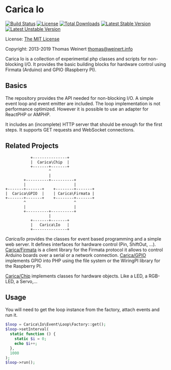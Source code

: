 Carica Io
=========

[![Build Status](https://travis-ci.org/ThomasWeinert/carica-io.svg?branch=master)](https://travis-ci.org/ThomasWeinert/carica-io)
[![License](https://poser.pugx.org/carica/io/license.svg)](https://packagist.org/packages/carica/io)
[![Total Downloads](https://poser.pugx.org/carica/io/downloads.svg)](https://packagist.org/packages/carica/io)
[![Latest Stable Version](https://poser.pugx.org/carica/io/v/stable.svg)](https://packagist.org/packages/carica/io)
[![Latest Unstable Version](https://poser.pugx.org/carica/io/v/unstable.svg)](https://packagist.org/packages/carica/io)

License:   [The MIT License](http://www.opensource.org/licenses/mit-license.php)

Copyright: 2013-2019 Thomas Weinert <thomas@weinert.info>

Carica Io is a collection of experimental php classes and scripts
for non-blocking I/O. It provides the basic building blocks for 
hardware control using Firmata (Arduino) and GPIO (Raspberry PI).

Basics
------

The repository provides the API needed for non-blocking I/O. A
simple event loop and event emitter are included. The loop
implementation is not performance optimized. However it is possible to use
an adapter for ReactPHP or AMPHP.

It includes an (incomplete) HTTP server that should be enough for the first steps. 
It supports GET requests and WebSocket connections.  

Related Projects
----------------

```plaintext
           +---------------+
           |  Carica\Chip  |
           +-------+-------+
                   ^
                   |
        +----------+----------+
        |                     |
+-------+-------+    +--------+-------+
|  Carica\GPIO  |    | Carica\Firmata |
+-------+-------+    +--------+-------+
        ^                     ^
        |                     |
        +----------+----------+
                   |
           +-------+-------+
           |   Carica\Io   |
           +---------------+
```

*Carica/Io* provides the classes for event based programming and a simple web server.
It defines interfaces for hardware control (Pin, ShiftOut, ...). 
[Carica/Firmata](https://github.com/ThomasWeinert/carica-firmata) is a client library 
for the Firmata protocol it allows to control 
Arduino boards over a serial or a network connection. [Carica/GPIO](https://github.com/ThomasWeinert/carica-gpio) implements GPIO
into PHP using the file system or the WiringPI library for the Raspberry PI.

[Carica/Chip](https://github.com/ThomasWeinert/carica-chip) implements classes for hardware objects. Like a LED, a RGB-LED, a Servo,...

Usage
-----

You will need to get the loop instance from the factory, 
attach events and run it.

```php
$loop = Carica\Io\Event\Loop\Factory::get();
$loop->setInterval(
  static function () {
    static $i = 0;
    echo $i++;
  },
  1000
);
$loop->run();
```
